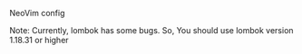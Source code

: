 NeoVim config

Note: Currently, lombok has some bugs. So, You should use lombok version 1.18.31 or higher
